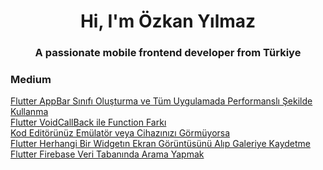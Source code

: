 <h1 align="center">Hi, I'm Özkan Yılmaz</h1>
<h3 align="center">A passionate mobile frontend developer from Türkiye</h3>
<h3 align="start">Medium</h3>

[Flutter AppBar Sınıfı Oluşturma ve Tüm Uygulamada Performanslı Şekilde Kullanma](https://medium.com/@yilmazozkan2002/flutter-appbar-s%C4%B1n%C4%B1f%C4%B1-olu%C5%9Fturma-ve-b%C3%BCt%C3%BCn-uygulamada-performansl%C4%B1-%C5%9Fekilde-kullan-4dddf8f5e3c8)  
[Flutter VoidCallBack ile Function Farkı](https://medium.com/@yilmazozkan2002/voidcallback-ile-function-fark%C4%B1-bf05c6d45098)  
[Kod Editörünüz Emülatör veya Cihazınızı Görmüyorsa](https://medium.com/@yilmazozkan2002/code-edit%C3%B6r%C3%BCn%C3%BCz-em%C3%BClat%C3%B6r-veya-cihaz%C4%B1n%C4%B1z%C4%B1-g%C3%B6rm%C3%BCyorsa-b6b38e890a5a)  
[Flutter Herhangi Bir Widgetın Ekran Görüntüsünü Alıp Galeriye Kaydetme](https://medium.com/@yilmazozkan2002/herhangi-bir-widget%C4%B1n-ekran-g%C3%B6r%C3%BCnt%C3%BCs%C3%BCn%C3%BC-al%C4%B1p-galeriye-kaydetme-d9c86d6f9031)  
[Flutter Firebase Veri Tabanında Arama Yapmak](https://medium.com/@yilmazozkan2002/flutter-firebase-veri-taban%C4%B1nda-arama-yapmak-f50062614d72)
